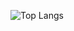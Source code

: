 ![Top Langs](https://github-readme-stats.vercel.app/api/top-langs/?username=koiichiwa&layout=compact)
